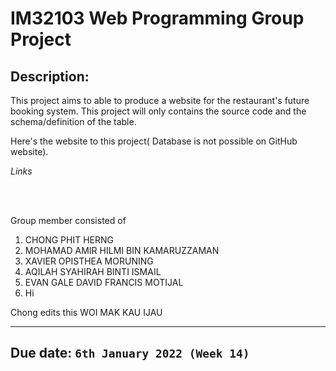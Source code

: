 # IM32103 Web Programming Group Project

## Description:
  This project aims to able to produce a website for the restaurant's future booking system.
This project will only contains the source code and the schema/definition of the table.

Here's the website to this project( Database is not possible on GitHub website).

*Links*

<br><br>

Group member consisted of
1. CHONG PHIT HERNG
2. MOHAMAD AMIR HILMI BIN KAMARUZZAMAN
3. XAVIER OPISTHEA MORUNING
4. AQILAH SYAHIRAH BINTI ISMAIL
5. EVAN GALE DAVID FRANCIS MOTIJAL
6. Hi

Chong edits this
WOI MAK KAU IJAU


---

## Due date: ```6th January 2022 (Week 14)```

